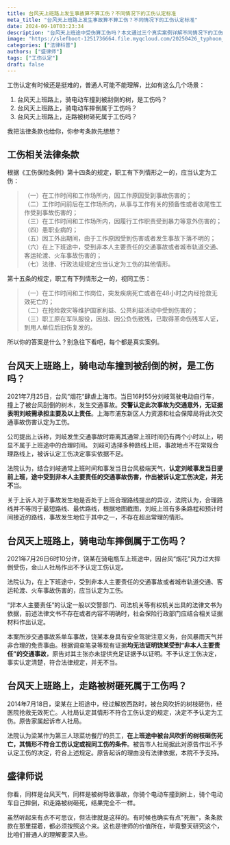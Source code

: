 ```yaml
---
title: 台风天上班路上发生事故算不算工伤？不同情况下的工伤认定标准
meta_title: "台风天上班路上发生事故算不算工伤？不同情况下的工伤认定标准"
date: 2024-09-10T03:23:34
description: "台风天上班途中受伤算工伤吗？本文通过三个真实案例详解不同情况下的工伤认定标准：骑电动车撞倒树被认定为工伤，单车摔倒因无法证明非本人主要责任而被拒绝认定，行人被树砸伤同样未获工伤认定。盛律师深入分析《工伤保险条例》第十四条关于上下班途中交通事故的认定要点，揭示看似相似情况下判决差异的法律依据。文章帮助职工了解极端天气下上班受伤的工伤认定规则，为用人单位提供风险防范指南。"
image: "https://slefboot-1251736664.file.myqcloud.com/20250426_typhoon_work_injury_cover.webp"
categories: ["法律科普"]
authors: ["盛律师"]
tags: ["工伤认定"]
draft: false
---
```


工伤认定有时候还是挺难的，普通人可能不能理解，比如有这么几个场景：

1. 台风天上班路上，骑电动车撞到被刮倒的树，是工伤吗？
2. 台风天上班路上，骑电动车摔倒属于工伤吗？
3. 台风天上班路上，走路被树砸死属于工伤吗？

我把法律条款也给你，你参考条款先想想？

## 工伤相关法律条款

根据《工伤保险条例》第十四条的规定，职工有下列情形之一的，应当认定为工伤：

>（一）在工作时间和工作场所内，因工作原因受到事故伤害的；  
>（二）工作时间前后在工作场所内，从事与工作有关的预备性或者收尾性工作受到事故伤害的；  
>（三）在工作时间和工作场所内，因履行工作职责受到暴力等意外伤害的；  
>（四）患职业病的；  
>（五）因工外出期间，由于工作原因受到伤害或者发生事故下落不明的；  
>（六）在上下班途中，受到非本人主要责任的交通事故或者城市轨道交通、客运轮渡、火车事故伤害的；  
>（七）法律、行政法规规定应当认定为工伤的其他情形。  

第十五条的规定，职工有下列情形之一的，视同工伤：
>（一）在工作时间和工作岗位，突发疾病死亡或者在48小时之内经抢救无效死亡的；  
>（二）在抢险救灾等维护国家利益、公共利益活动中受到伤害的；  
>（三）职工原在军队服役，因战、因公负伤致残，已取得革命伤残军人证，到用人单位后旧伤复发的。  

所以你的答案是什么？别急往下看吧，每个都是真实案例。

## 台风天上班路上，骑电动车撞到被刮倒的树，是工伤吗？

2021年7月25日，台风“烟花“肆虐上海市。当日16时55分刘岐驾驶电动自行车，撞上了被台风刮倒的树木，发生交通事故。**交警认定此次事故为交通意外，无证据表明刘岐需承担主要及以上责任**。上海市浦东新区人力资源和社会保障局将此次交通事故伤害认定为工伤。

公司提出上诉称，刘岐发生交通事故时距离其通常上班时间仍有两个小时以上，明显不属于上班途中的合理时间。 刘岐可选择多种路线上班，事故地点不在常规合理路线上，被诉认定工伤决定事实依据不足。

法院认为，结合刘岐通常上班时间和事发当日台风极端天气，**认定刘岐事发当日提前上班，途中受到非本人主要责任的交通事故伤害，作出被诉认定工伤决定，并无不**当。

关于上诉人对于事故发生地是否处于上班合理路线提出的异议，法院认为，合理路线并不等同于最短路线、最优路线，根据地图截图，刘岐上班有多条路程和预计时间接近的路线，事故发生地位于其中之一，不存在超出常理的情形。

## 台风天上班路上，骑电动车摔倒属于工伤吗？

2021年7月26日6时10分许，饶某在骑电瓶车上班途中，因台风“烟花”风力过大摔倒受伤，金山人社局作出不予认定工伤认定。

法院认为，在上下班途中，受到非本人主要责任的交通事故或者城市轨道交通、客运轮渡、火车事故伤害的，应当认定为工伤。

“非本人主要责任”的认定一般以交警部门、司法机关等有权机关出具的法律文书为依据，前述法律文书不存在或者内容不明确时，社会保险行政部门应结合相关证据材料作出认定。

本案所涉交通事故系单车事故，饶某本身具有安全驾驶注意义务，台风暴雨天气并非合理的免责事由。根据调查笔录等现有证据**均无法证明饶某受到“非本人主要责任”的交通事故**，原告对其主张亦未提供充足证据予以证明。不予认定工伤决定，事实认定清楚，符合法律规定，并无不当。

## 台风天上班路上，走路被树砸死属于工伤吗？

2014年7月18日，梁某在上班途中，经过解放西路时，被台风吹折的树枝砸伤，经医院抢救无效死亡。人社局认定其情形不符合工伤认定的规定，决定不予认定为工伤。原告家属起诉市人社局。

法院认为梁某作为第三人琼菜坊餐厅的员工，**在上班途中被台风吹折的树枝砸伤死亡，其情形不符合工伤认定或视同工伤的条件**。被告市人社局据此对原告作出不予认定工伤的决定，符合上述规定。原告起诉的理由没有法律依据，本院不予支持。

## 盛律师说

你看，同样是台风天气，同样是被树导致事故，你骑个电动车撞到树上，骑个电动车自己摔倒，和走路被树砸死，结果完全不一样。

虽然听起来有点不可思议，但法律就是这样的。有时候也确实有点"死板"，条条款款在那里摆着，都必须按照这个来。这也是律师的价值所在，毕竟整天研究这个，比咱们普通人的理解要深入些。
